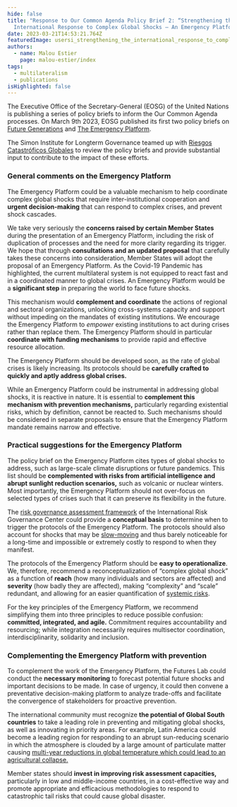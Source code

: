 ```yaml
---
hide: false
title: "Response to Our Common Agenda Policy Brief 2: “Strengthening the
  International Response to Complex Global Shocks – An Emergency Platform”"
date: 2023-03-21T14:53:21.764Z
featuredImage: usersi_strengthening_the_international_response_to_complex_glob_fb9ae7de-a51f-4500-9704-25ec742765d6.png
authors:
  - name: Malou Estier
    page: malou-estier/index
tags:
  - multilateralism
  - publications
isHighlighted: false
---
```

The Executive Office of the Secretary-General (EOSG) of the United Nations is publishing a series of policy briefs to inform the Our Common Agenda processes. On March 9th 2023, EOSG published its first two policy briefs on [Future Generations](https://www.un.org/sites/un2.un.org/files/our-common-agenda-policy-brief-future-generations-en.pdf) and [The Emergency Platform](https://www.un.org/sites/un2.un.org/files/our-common-agenda-policy-brief-emergency-platform-en.pdf).

The Simon Institute for Longterm Governance teamed up with [Riesgos Catastróficos Globales](https://riesgoscatastroficosglobales.com/) to review the policy briefs and provide substantial input to contribute to the impact of these efforts. 

### General comments on the Emergency Platform

The Emergency Platform could be a valuable mechanism to help coordinate complex global shocks that require inter-institutional cooperation and **urgent decision-making** that can respond to complex crises, and prevent shock cascades.

We take very seriously the **concerns raised by certain Member States** during the presentation of an Emergency Platform, including the risk of duplication of processes and the need for more clarity regarding its trigger. We hope that through **consultations and an updated proposal** that carefully takes these concerns into consideration, Member States will adopt the proposal of an Emergency Platform. As the Covid-19 Pandemic has highlighted, the current multilateral system is not equipped to react fast and in a coordinated manner to global crises. An Emergency Platform would be a **significant step** in preparing the world to face future shocks.

This mechanism would **complement and coordinate** the actions of regional and sectoral organizations, unlocking cross-systems capacity and support without impeding on the mandates of existing institutions. We encourage the Emergency Platform to *empower* existing institutions to act during crises rather than replace them. The Emergency Platform should in particular **coordinate with funding mechanisms** to provide rapid and effective resource allocation.

The Emergency Platform should be developed soon, as the rate of global crises is likely increasing. Its protocols should be **carefully crafted to quickly and aptly address global crises.** 

While an Emergency Platform could be instrumental in addressing global shocks, it is reactive in nature. It is essential to **complement this mechanism with prevention mechanisms,** particularly regarding existential risks, which by definition, cannot be reacted to. Such mechanisms should be considered in separate proposals to ensure that the Emergency Platform mandate remains narrow and effective.

### Practical suggestions for the Emergency Platform

The policy brief on the Emergency Platform cites types of global shocks to address, such as large-scale climate disruptions or future pandemics. This list should be **complemented with risks from artificial intelligence and abrupt sunlight reduction scenarios,** such as volcanic or nuclear winters. Most importantly, the Emergency Platform should not over-focus on selected types of crises such that it can preserve its flexibility in the future. 

The [risk governance assessment framework](https://www.epfl.ch/research/domains/irgc/concepts-and-frameworks/risk-governance-framework/) of the International Risk Governance Center could provide a **conceptual basis** to determine when to trigger the protocols of the Emergency Platform. The protocols should also account for shocks that may be [slow-moving](https://irgc.org/risk-governance/preparing-for-future-catastrophes/) and thus barely noticeable for a long-time and impossible or extremely costly to respond to when they manifest. 

The protocols of the Emergency Platform should be **easy to operationalize**. We, therefore, recommend a reconceptualization of “complex global shock” as a function of **reach** (how many individuals and sectors are affected) and **severity** (how badly they are affected), making “complexity” and “scale” redundant, and allowing for an easier quantification of [systemic risks](https://irgc.org/risk-governance/systemic-risks/).

For the key principles of the Emergency Platform, we recommend simplifying them into three principles to reduce possible confusion: **committed, integrated, and agile.** Commitment requires accountability and resourcing; while integration necessarily requires multisector coordination, interdisciplinarity, solidarity and inclusion.

### Complementing the Emergency Platform with prevention 

To complement the work of the Emergency Platform, the Futures Lab could conduct the **necessary monitoring** to forecast potential future shocks and important decisions to be made. In case of urgency, it could then convene a preventative decision-making platform to analyze trade-offs and facilitate the convergence of stakeholders for proactive prevention.

The international community must recognize **the potential of Global South countries** to take a leading role in preventing and mitigating global shocks, as well as innovating in priority areas. For example, Latin America could become a leading region for responding to an abrupt sun-reducing scenario in which the atmosphere is clouded by a large amount of particulate matter causing [multi-year reductions in global temperature which could lead to an agricultural collapse.](https://www.nature.com/articles/s43016-022-00573-0)

Member states should **invest in improving risk assessment capacities,** particularly in low and middle-income countries, in a cost-effective way and promote appropriate and efficacious methodologies to respond to catastrophic tail risks that could cause global disaster.
